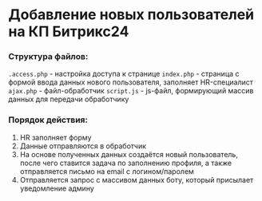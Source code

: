 # Добавление новых пользователей на КП Битрикс24 #

### Структура файлов:

`.access.php` - настройка доступа к странице
`index.php` - страница с формой ввода данных нового пользователя, заполняет HR-специалист
`ajax.php` - файл-обработчик
`script.js` - js-файл, формирующий массив данных для передачи обработчику

### Порядок действия:

1. HR заполняет форму
2. Данные отправляются в обработчик
3. На основе полученных данных создаётся новый пользователь, после чего ставится задача по заполнению профиля, а также отправляется письмо на email с логином/паролем
4. Отправляется запрос с массивом данных боту, который присылает уведомление админу
